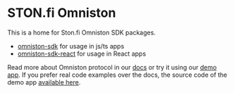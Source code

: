 # STON.fi Omniston

This is a home for Ston.fi Omniston SDK packages.

- [omniston-sdk](https://github.com/ston-fi/omniston-sdk/tree/main/packages/omniston-sdk) for usage in js/ts apps
- [omniston-sdk-react](https://github.com/ston-fi/omniston-sdk/tree/main/packages/omniston-sdk-react) for usage in React apps

Read more about Omniston protocol in our [docs](https://docs.ston.fi/docs/developer-section/omniston) or try it using our [demo app](https://omniston.ston.fi). If you prefer real code examples over the docs, the source code of the demo app [available here](https://github.com/ston-fi/omniston-sdk/tree/main/examples/next-js-app).
